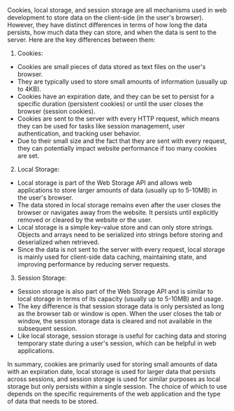 Cookies, local storage, and session storage are all mechanisms used in web development to store data on the client-side (in the user's browser). However, they have distinct differences in terms of how long the data persists, how much data they can store, and when the data is sent to the server. Here are the key differences between them:

1. Cookies:

  - Cookies are small pieces of data stored as text files on the user's browser.
  - They are typically used to store small amounts of information (usually up to 4KB).
  - Cookies have an expiration date, and they can be set to persist for a specific duration (persistent cookies) or until the user closes the browser (session cookies).
  - Cookies are sent to the server with every HTTP request, which means they can be used for tasks like session management, user authentication, and tracking user behavior.
  - Due to their small size and the fact that they are sent with every request, they can potentially impact website performance if too many cookies are set.

2. Local Storage:

  - Local storage is part of the Web Storage API and allows web applications to store larger amounts of data (usually up to 5-10MB) in the user's browser.
  - The data stored in local storage remains even after the user closes the browser or navigates away from the website. It persists until explicitly removed or cleared by the website or the user.
  - Local storage is a simple key-value store and can only store strings. Objects and arrays need to be serialized into strings before storing and deserialized when retrieved.
  - Since the data is not sent to the server with every request, local storage is mainly used for client-side data caching, maintaining state, and improving performance by reducing server requests.

3. Session Storage:

  - Session storage is also part of the Web Storage API and is similar to local storage in terms of its capacity (usually up to 5-10MB) and usage.
  - The key difference is that session storage data is only persisted as long as the browser tab or window is open. When the user closes the tab or window, the session storage data is cleared and not available in the subsequent session.
  - Like local storage, session storage is useful for caching data and storing temporary state during a user's session, which can be helpful in web applications.

In summary, cookies are primarily used for storing small amounts of data with an expiration date, local storage is used for larger data that persists across sessions, and session storage is used for similar purposes as local storage but only persists within a single session. The choice of which to use depends on the specific requirements of the web application and the type of data that needs to be stored.